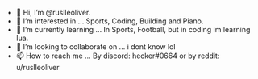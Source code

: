 - 👋 Hi, I’m @ruslleoliver.
- 👀 I’m interested in ... Sports, Coding, Building and Piano.
- 🌱 I’m currently learning ... In Sports, Football, but in coding im learning lua.
- 💞️ I’m looking to collaborate on ... i dont know lol
- 📫 How to reach me ... By discord: hecker#0664 or by reddit: u/ruslleoliver
